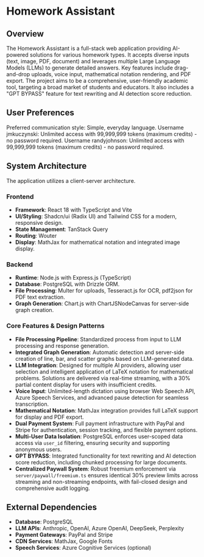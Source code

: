 # Homework Assistant

## Overview

The Homework Assistant is a full-stack web application providing AI-powered solutions for various homework types. It accepts diverse inputs (text, image, PDF, document) and leverages multiple Large Language Models (LLMs) to generate detailed answers. Key features include drag-and-drop uploads, voice input, mathematical notation rendering, and PDF export. The project aims to be a comprehensive, user-friendly academic tool, targeting a broad market of students and educators. It also includes a "GPT BYPASS" feature for text rewriting and AI detection score reduction.

## User Preferences

Preferred communication style: Simple, everyday language.
Username jmkuczynski: Unlimited access with 99,999,999 tokens (maximum credits) - no password required.
Username randyjohnson: Unlimited access with 99,999,999 tokens (maximum credits) - no password required.

## System Architecture

The application utilizes a client-server architecture.

### Frontend
- **Framework**: React 18 with TypeScript and Vite
- **UI/Styling**: Shadcn/ui (Radix UI) and Tailwind CSS for a modern, responsive design.
- **State Management**: TanStack Query
- **Routing**: Wouter
- **Display**: MathJax for mathematical notation and integrated image display.

### Backend
- **Runtime**: Node.js with Express.js (TypeScript)
- **Database**: PostgreSQL with Drizzle ORM.
- **File Processing**: Multer for uploads, Tesseract.js for OCR, pdf2json for PDF text extraction.
- **Graph Generation**: Chart.js with ChartJSNodeCanvas for server-side graph creation.

### Core Features & Design Patterns
- **File Processing Pipeline**: Standardized process from input to LLM processing and response generation.
- **Integrated Graph Generation**: Automatic detection and server-side creation of line, bar, and scatter graphs based on LLM-generated data.
- **LLM Integration**: Designed for multiple AI providers, allowing user selection and intelligent application of LaTeX notation for mathematical problems. Solutions are delivered via real-time streaming, with a 30% partial content display for users with insufficient credits.
- **Voice Input**: Unlimited-length dictation using browser Web Speech API, Azure Speech Services, and advanced pause detection for seamless transcription.
- **Mathematical Notation**: MathJax integration provides full LaTeX support for display and PDF export.
- **Dual Payment System**: Full payment infrastructure with PayPal and Stripe for authentication, session tracking, and flexible payment options.
- **Multi-User Data Isolation**: PostgreSQL enforces user-scoped data access via `user_id` filtering, ensuring security and supporting anonymous users.
- **GPT BYPASS**: Integrated functionality for text rewriting and AI detection score reduction, including chunked processing for large documents.
- **Centralized Paywall System**: Robust freemium enforcement via `server/paywall/freemium.ts` ensures identical 30% preview limits across streaming and non-streaming endpoints, with fail-closed design and comprehensive audit logging.

## External Dependencies

- **Database**: PostgreSQL
- **LLM APIs**: Anthropic, OpenAI, Azure OpenAI, DeepSeek, Perplexity
- **Payment Gateways**: PayPal and Stripe
- **CDN Services**: MathJax, Google Fonts
- **Speech Services**: Azure Cognitive Services (optional)